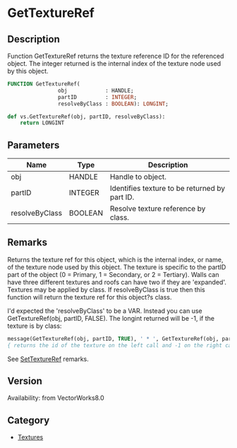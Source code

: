 # GetTextureRef

## Description
Function GetTextureRef returns the texture reference ID for the referenced object. The integer returned is the internal index of the texture node used by this object.

```pascal
FUNCTION GetTextureRef(
				obj            : HANDLE;
				partID         : INTEGER;
				resolveByClass : BOOLEAN): LONGINT;
```

```python
def vs.GetTextureRef(obj, partID, resolveByClass):
    return LONGINT
```

## Parameters
|Name|Type|Description|
|---|---|---|
|obj|HANDLE|Handle to object.|
|partID|INTEGER|Identifies texture to be returned by part ID.|
|resolveByClass|BOOLEAN|Resolve texture reference by class.|

## Remarks
Returns the texture ref for this object, which is the internal index, or name, of the texture node used by this object.  The texture is specific to the partID part of the object (0 = Primary, 1 = Secondary, or 2 = Tertiary).  Walls can have three different textures and roofs can have two if they are 'expanded'.  Textures may be applied by class.  If resolveByClass is true then this function will return the texture ref for this object?s class.


I'd expected the 'resolveByClass' to be a VAR. Instead you can use GetTextureRef(obj, partID, FALSE). The longint returned will be -1, if the texture is by class:

```pascal
message(GetTextureRef(obj, partID, TRUE), ' * ', GetTextureRef(obj, partID, FALSE));
{ returns the id of the texture on the left call and -1 on the right call, if it is by class }
```

See [SetTextureRef](SetTextureRef.md) remarks.

## Version
Availability: from VectorWorks8.0

## Category
* [Textures](../Categories/Textures.md)
